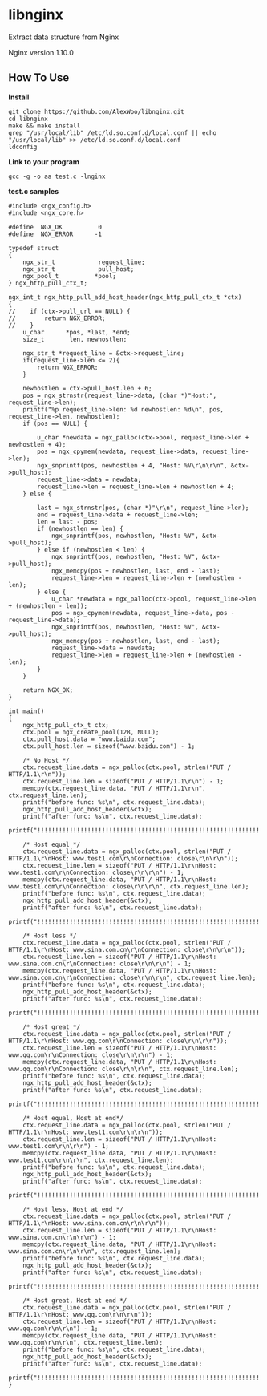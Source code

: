 # libnginx

Extract data structure from Nginx

Nginx version 1.10.0

## How To Use

**Install**

	git clone https://github.com/AlexWoo/libnginx.git
	cd libnginx
	make && make install
	grep "/usr/local/lib" /etc/ld.so.conf.d/local.conf || echo "/usr/local/lib" >> /etc/ld.so.conf.d/local.conf
	ldconfig

**Link to your program**

	gcc -g -o aa test.c -lnginx

**test.c samples**

	#include <ngx_config.h>
	#include <ngx_core.h>
	
	#define  NGX_OK          0
	#define  NGX_ERROR      -1
	
	typedef struct
	{
	    ngx_str_t            request_line;
	    ngx_str_t            pull_host;
	    ngx_pool_t          *pool;
	} ngx_http_pull_ctx_t;
	
	ngx_int_t ngx_http_pull_add_host_header(ngx_http_pull_ctx_t *ctx)
	{
	//    if (ctx->pull_url == NULL) {
	//        return NGX_ERROR;
	//    }
	    u_char      *pos, *last, *end;
	    size_t       len, newhostlen;
	
	    ngx_str_t *request_line = &ctx->request_line;
	    if(request_line->len <= 2){
	        return NGX_ERROR;
	    }
	
	    newhostlen = ctx->pull_host.len + 6;
	    pos = ngx_strnstr(request_line->data, (char *)"Host:", request_line->len);
	    printf("%p request_line->len: %d newhostlen: %d\n", pos, request_line->len, newhostlen);
	    if (pos == NULL) {
	
	        u_char *newdata = ngx_palloc(ctx->pool, request_line->len + newhostlen + 4);
	        pos = ngx_cpymem(newdata, request_line->data, request_line->len);
	        ngx_snprintf(pos, newhostlen + 4, "Host: %V\r\n\r\n", &ctx->pull_host);
	        request_line->data = newdata;
	        request_line->len = request_line->len + newhostlen + 4;
	    } else {
	
	        last = ngx_strnstr(pos, (char *)"\r\n", request_line->len);
	        end = request_line->data + request_line->len;
	        len = last - pos;
	        if (newhostlen == len) {
	            ngx_snprintf(pos, newhostlen, "Host: %V", &ctx->pull_host);
	        } else if (newhostlen < len) {
	            ngx_snprintf(pos, newhostlen, "Host: %V", &ctx->pull_host);
	            ngx_memcpy(pos + newhostlen, last, end - last);
	            request_line->len = request_line->len + (newhostlen - len);
	        } else {
	            u_char *newdata = ngx_palloc(ctx->pool, request_line->len + (newhostlen - len));
	            pos = ngx_cpymem(newdata, request_line->data, pos - request_line->data);
	            ngx_snprintf(pos, newhostlen, "Host: %V", &ctx->pull_host);
	            ngx_memcpy(pos + newhostlen, last, end - last);
	            request_line->data = newdata;
	            request_line->len = request_line->len + (newhostlen - len);
	        }
	    }
	
	    return NGX_OK;
	}
	
	int main()
	{
	    ngx_http_pull_ctx_t ctx;
	    ctx.pool = ngx_create_pool(128, NULL);
	    ctx.pull_host.data = "www.baidu.com";
	    ctx.pull_host.len = sizeof("www.baidu.com") - 1;
	
	    /* No Host */
	    ctx.request_line.data = ngx_palloc(ctx.pool, strlen("PUT / HTTP/1.1\r\n"));
	    ctx.request_line.len = sizeof("PUT / HTTP/1.1\r\n") - 1;
	    memcpy(ctx.request_line.data, "PUT / HTTP/1.1\r\n", ctx.request_line.len);
	    printf("before func: %s\n", ctx.request_line.data);
	    ngx_http_pull_add_host_header(&ctx);
	    printf("after func: %s\n", ctx.request_line.data);
	    printf("!!!!!!!!!!!!!!!!!!!!!!!!!!!!!!!!!!!!!!!!!!!!!!!!!!!!!!!!!!!!!!!!!!!!!!!!!!!!\n");
	
	    /* Host equal */
	    ctx.request_line.data = ngx_palloc(ctx.pool, strlen("PUT / HTTP/1.1\r\nHost: www.test1.com\r\nConnection: close\r\n\r\n"));
	    ctx.request_line.len = sizeof("PUT / HTTP/1.1\r\nHost: www.test1.com\r\nConnection: close\r\n\r\n") - 1;
	    memcpy(ctx.request_line.data, "PUT / HTTP/1.1\r\nHost: www.test1.com\r\nConnection: close\r\n\r\n", ctx.request_line.len);
	    printf("before func: %s\n", ctx.request_line.data);
	    ngx_http_pull_add_host_header(&ctx);
	    printf("after func: %s\n", ctx.request_line.data);
	    printf("!!!!!!!!!!!!!!!!!!!!!!!!!!!!!!!!!!!!!!!!!!!!!!!!!!!!!!!!!!!!!!!!!!!!!!!!!!!!\n");
	
	    /* Host less */
	    ctx.request_line.data = ngx_palloc(ctx.pool, strlen("PUT / HTTP/1.1\r\nHost: www.sina.com.cn\r\nConnection: close\r\n\r\n"));
	    ctx.request_line.len = sizeof("PUT / HTTP/1.1\r\nHost: www.sina.com.cn\r\nConnection: close\r\n\r\n") - 1;
	    memcpy(ctx.request_line.data, "PUT / HTTP/1.1\r\nHost: www.sina.com.cn\r\nConnection: close\r\n\r\n", ctx.request_line.len);
	    printf("before func: %s\n", ctx.request_line.data);
	    ngx_http_pull_add_host_header(&ctx);
	    printf("after func: %s\n", ctx.request_line.data);
	    printf("!!!!!!!!!!!!!!!!!!!!!!!!!!!!!!!!!!!!!!!!!!!!!!!!!!!!!!!!!!!!!!!!!!!!!!!!!!!!\n");
	
	    /* Host great */
	    ctx.request_line.data = ngx_palloc(ctx.pool, strlen("PUT / HTTP/1.1\r\nHost: www.qq.com\r\nConnection: close\r\n\r\n"));
	    ctx.request_line.len = sizeof("PUT / HTTP/1.1\r\nHost: www.qq.com\r\nConnection: close\r\n\r\n") - 1;
	    memcpy(ctx.request_line.data, "PUT / HTTP/1.1\r\nHost: www.qq.com\r\nConnection: close\r\n\r\n", ctx.request_line.len);
	    printf("before func: %s\n", ctx.request_line.data);
	    ngx_http_pull_add_host_header(&ctx);
	    printf("after func: %s\n", ctx.request_line.data);
	    printf("!!!!!!!!!!!!!!!!!!!!!!!!!!!!!!!!!!!!!!!!!!!!!!!!!!!!!!!!!!!!!!!!!!!!!!!!!!!!\n");
	
	    /* Host equal, Host at end*/
	    ctx.request_line.data = ngx_palloc(ctx.pool, strlen("PUT / HTTP/1.1\r\nHost: www.test1.com\r\n\r\n"));
	    ctx.request_line.len = sizeof("PUT / HTTP/1.1\r\nHost: www.test1.com\r\n\r\n") - 1;
	    memcpy(ctx.request_line.data, "PUT / HTTP/1.1\r\nHost: www.test1.com\r\n\r\n", ctx.request_line.len);
	    printf("before func: %s\n", ctx.request_line.data);
	    ngx_http_pull_add_host_header(&ctx);
	    printf("after func: %s\n", ctx.request_line.data);
	    printf("!!!!!!!!!!!!!!!!!!!!!!!!!!!!!!!!!!!!!!!!!!!!!!!!!!!!!!!!!!!!!!!!!!!!!!!!!!!!\n");
	
	    /* Host less, Host at end */
	    ctx.request_line.data = ngx_palloc(ctx.pool, strlen("PUT / HTTP/1.1\r\nHost: www.sina.com.cn\r\n\r\n"));
	    ctx.request_line.len = sizeof("PUT / HTTP/1.1\r\nHost: www.sina.com.cn\r\n\r\n") - 1;
	    memcpy(ctx.request_line.data, "PUT / HTTP/1.1\r\nHost: www.sina.com.cn\r\n\r\n", ctx.request_line.len);
	    printf("before func: %s\n", ctx.request_line.data);
	    ngx_http_pull_add_host_header(&ctx);
	    printf("after func: %s\n", ctx.request_line.data);
	    printf("!!!!!!!!!!!!!!!!!!!!!!!!!!!!!!!!!!!!!!!!!!!!!!!!!!!!!!!!!!!!!!!!!!!!!!!!!!!!\n");
	
	    /* Host great, Host at end */
	    ctx.request_line.data = ngx_palloc(ctx.pool, strlen("PUT / HTTP/1.1\r\nHost: www.qq.com\r\n\r\n"));
	    ctx.request_line.len = sizeof("PUT / HTTP/1.1\r\nHost: www.qq.com\r\n\r\n") - 1;
	    memcpy(ctx.request_line.data, "PUT / HTTP/1.1\r\nHost: www.qq.com\r\n\r\n", ctx.request_line.len);
	    printf("before func: %s\n", ctx.request_line.data);
	    ngx_http_pull_add_host_header(&ctx);
	    printf("after func: %s\n", ctx.request_line.data);
	    printf("!!!!!!!!!!!!!!!!!!!!!!!!!!!!!!!!!!!!!!!!!!!!!!!!!!!!!!!!!!!!!!!!!!!!!!!!!!!!\n");
	}
